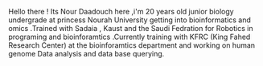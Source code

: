 Hello there ! 
Its Nour Daadouch here ,i'm 20 years old junior biology undergrade at princess Nourah University getting into bioinformatics and omics .Trained with Sadaia , Kaust and the Saudi Fedration for Robotics in programing and bioinforamtics .Currently training with KFRC (King Fahed Research Center) at the bioinforamtics department and working on human genome Data analysis and data base querying. 
